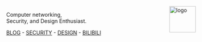 <img alt="logo" style="float: center;right: 0px" src="https://github.com/user-attachments/assets/32e1705a-d9d6-4dcf-8279-d0327bc8096e" width="70" div align=right>
<p></p>

Computer networking,<br>
Security, and Design Enthusiast.

[BLOG](https://jiangxue.org/~ritsu) - [SECURITY](https://hackerone.com/iepn) - [DESIGN](https://www.behance.net/1ui) - [BILIBILI](https://space.bilibili.com/340481607)
